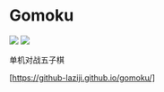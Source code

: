 # Gomoku
![](https://img.shields.io/github/languages/top/github-laziji/Gomoku.svg?style=flat)
![](https://img.shields.io/github/stars/gitHub-laziji/Gomoku.svg?style=social)

单机对战五子棋

[https://github-laziji.github.io/gomoku/]
